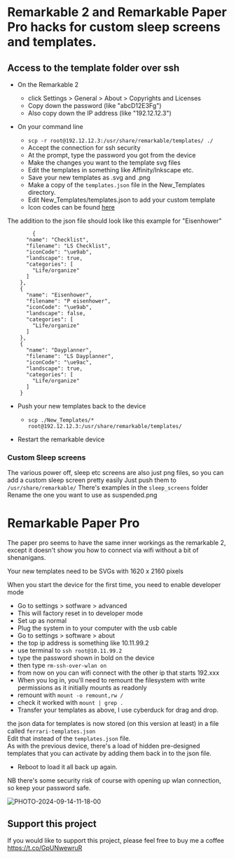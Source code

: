 # Remarkable 2 and Remarkable Paper Pro hacks for custom sleep screens and templates. 

## Access to the template folder over ssh

* On the Remarkable 2
	* click Settings > General > About > Copyrights and Licenses
	* Copy down the password (like "abcD12E3Fg")
	* Also copy down the IP address (like "192.12.12.3")

* On your command line
	* `scp -r root@192.12.12.3:/usr/share/remarkable/templates/ ./`
	* Accept the connection for ssh security
	* At the prompt, type the password you got from the device
	* Make the changes you want to the template svg files
	* Edit the templates in something like Affinity/Inkscape etc.
	* Save your new templates as .svg and .png
	* Make a copy of the `templates.json` file in the New_Templates directory.
  	* Edit New_Templates/templates.json to add your custom template
	* Icon codes can be found [here](http://www.davisr.me/posts/2020/2020-10-07/rm-2.3.0.16-icon-codes.png)    

The addition to the json file should look like this example for "Eisenhower"
```
		{
      "name": "Checklist",
      "filename": "LS Checklist",
      "iconCode": "\ue9ab",
      "landscape": true,
      "categories": [
        "Life/organize"
      ]
    },
    {
      "name": "Eisenhower",
      "filename": "P eisenhower",
      "iconCode": "\ue9ab",
      "landscape": false,
      "categories": [
        "Life/organize"
      ]
    },
    {
      "name": "Dayplanner",
      "filename": "LS Dayplanner",
      "iconCode": "\ue9ac",
      "landscape": true,
      "categories": [
        "Life/organize"
      ]
    }
```


* Push your new templates back to the device 
	* `scp ./New_Templates/* root@192.12.12.3:/usr/share/remarkable/templates/`

* Restart the remarkable device	


### Custom Sleep screens

The various power off, sleep etc screens are also just png files, so you can add a custom sleep screen pretty easily
Just push them to `/usr/share/remarkable/`
There's examples in the `sleep_screens` folder
Rename the one you want to use as suspended.png




# Remarkable Paper Pro


The paper pro seems to have the same inner workings as the remarkable 2, except it doesn't show you how to connect via wifi without a bit of shenanigans. 

Your new templates need to be SVGs with 1620 x 2160 pixels

When you start the device for the first time, you need to enable developer mode   

* Go to settings > sotfware > advanced  
* This will factory reset in to developer mode  
* Set up as normal  
* Plug the system in to your computer with the usb cable  
* Go to settings > software > about  
* the top ip address is something like 10.11.99.2  
* use terminal to ```ssh root@10.11.99.2```  
* type the password shown in bold on the device  
* then type ```rm-ssh-over-wlan on```  
* from now on you can wifi connect with the other ip that starts 192.xxx  
* When you log in, you'll need to remount the filesystem with write permissions as it initially mounts as readonly  
* remount with ```mount -o remount,rw /```  
* check it worked with ```mount | grep .```  
* Transfer your templates as above, I use cyberduck for drag and drop.   

the json data for templates is now stored (on this version at least) in a file called `ferrari-templates.json`  
Edit that instead of the `templates.json` file.   
As with the previous device, there's a load of hidden pre-designed templates that you can activate by adding them back in to the json file.   

* Reboot to load it all back up again.   



NB there's some security risk of course with opening up wlan connection, so keep your password safe. 

![PHOTO-2024-09-14-11-18-00](https://github.com/user-attachments/assets/700bc131-4e2c-4c67-9817-b1f359e381cf)

## Support this project

If you would like to support this project, please feel free to buy me a coffee https://t.co/GpUNwewruR
